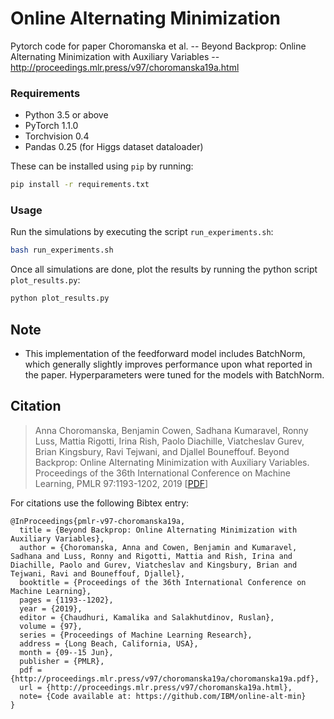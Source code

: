 # Online Alternating Minimization
Pytorch code for paper Choromanska et al. -- Beyond Backprop: Online Alternating Minimization with Auxiliary Variables -- http://proceedings.mlr.press/v97/choromanska19a.html

### Requirements
* Python 3.5 or above
* PyTorch 1.1.0
* Torchvision 0.4
* Pandas 0.25 (for Higgs dataset dataloader)

These can be installed using `pip` by running:

```bash
pip install -r requirements.txt
```

### Usage
Run the simulations by executing the script `run_experiments.sh`:

```bash
bash run_experiments.sh
```

Once all simulations are done, plot the results by running the python script `plot_results.py`:

```bash
python plot_results.py
```

## Note
* This implementation of the feedforward model includes BatchNorm, which generally slightly improves performance upon what reported in the paper. Hyperparameters were tuned for the models with BatchNorm.

## Citation
> Anna Choromanska, Benjamin Cowen, Sadhana Kumaravel, Ronny Luss, Mattia Rigotti, Irina Rish, Paolo Diachille, Viatcheslav Gurev, Brian Kingsbury, Ravi Tejwani, and Djallel Bouneffouf. Beyond Backprop: Online Alternating Minimization with Auxiliary Variables. Proceedings of the 36th International Conference on Machine Learning, PMLR 97:1193-1202, 2019 [[PDF](http://proceedings.mlr.press/v97/choromanska19a/choromanska19a.pdf)]

For citations use the following Bibtex entry:
```
@InProceedings{pmlr-v97-choromanska19a,
  title = {Beyond Backprop: Online Alternating Minimization with Auxiliary Variables},
  author = {Choromanska, Anna and Cowen, Benjamin and Kumaravel, Sadhana and Luss, Ronny and Rigotti, Mattia and Rish, Irina and Diachille, Paolo and Gurev, Viatcheslav and Kingsbury, Brian and Tejwani, Ravi and Bouneffouf, Djallel},
  booktitle = {Proceedings of the 36th International Conference on Machine Learning},
  pages = {1193--1202},
  year = {2019},
  editor = {Chaudhuri, Kamalika and Salakhutdinov, Ruslan},
  volume = {97},
  series = {Proceedings of Machine Learning Research},
  address = {Long Beach, California, USA},
  month = {09--15 Jun},
  publisher = {PMLR},
  pdf = {http://proceedings.mlr.press/v97/choromanska19a/choromanska19a.pdf},
  url = {http://proceedings.mlr.press/v97/choromanska19a.html},
  note= {Code available at: https://github.com/IBM/online-alt-min}
}
```
